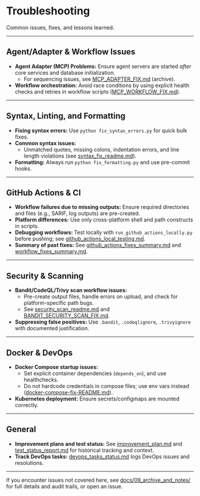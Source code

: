 # Troubleshooting

Common issues, fixes, and lessons learned.

---

## Agent/Adapter & Workflow Issues

- **Agent Adapter (MCP) Problems:** Ensure agent servers are started *after* core services and database initialization.  
  - For sequencing issues, see [MCP_ADAPTER_FIX.md](../../MCP_ADAPTER_FIX.md) (archive).
- **Workflow orchestration:** Avoid race conditions by using explicit health checks and retries in workflow scripts ([MCP_WORKFLOW_FIX.md](../../MCP_WORKFLOW_FIX.md)).

---

## Syntax, Linting, and Formatting

- **Fixing syntax errors:** Use `python fix_syntax_errors.py` for quick bulk fixes.
- **Common syntax issues:**  
  - Unmatched quotes, missing colons, indentation errors, and line length violations (see [syntax_fix_readme.md](../../syntax_fix_readme.md)).
- **Formatting:** Always run `python fix_formatting.py` and use pre-commit hooks.

---

## GitHub Actions & CI

- **Workflow failures due to missing outputs:** Ensure required directories and files (e.g., SARIF, log outputs) are pre-created.
- **Platform differences:** Use only cross-platform shell and path constructs in scripts.
- **Debugging workflows:** Test locally with `run_github_actions_locally.py` before pushing; see [github_actions_local_testing.md](../../github_actions_local_testing.md).
- **Summary of past fixes:** See [github_actions_fixes_summary.md](../../github_actions_fixes_summary.md) and [workflow_fixes_summary.md](../../workflow_fixes_summary.md).

---

## Security & Scanning

- **Bandit/CodeQL/Trivy scan workflow issues:**  
  - Pre-create output files, handle errors on upload, and check for platform-specific path bugs.  
  - See [security_scan_readme.md](../../security_scan_readme.md) and [BANDIT_SECURITY_SCAN_FIX.md](../../BANDIT_SECURITY_SCAN_FIX.md).
- **Suppressing false positives:** Use `.bandit`, `.codeqlignore`, `.trivyignore` with documented justification.

---

## Docker & DevOps

- **Docker Compose startup issues:**  
  - Set explicit container dependencies (`depends_on`), and use healthchecks.  
  - Do not hardcode credentials in compose files; use env vars instead ([docker-compose-fix-README.md](../../docker-compose-fix-README.md)).
- **Kubernetes deployment:** Ensure secrets/configmaps are mounted correctly.

---

## General

- **Improvement plans and test status:** See [improvement_plan.md](../../improvement_plan.md) and [test_status_report.md](../../test_status_report.md) for historical tracking and context.
- **Track DevOps tasks:** [devops_tasks_status.md](../../devops_tasks_status.md) logs DevOps issues and resolutions.

---

If you encounter issues not covered here, see [docs/09_archive_and_notes/](../09_archive_and_notes/) for full details and audit trails, or open an issue.